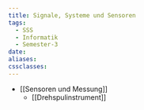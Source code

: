 ```yaml
---
title: Signale, Systeme und Sensoren
tags:
  - SSS
  - Informatik
  - Semester-3
date: 
aliases: 
cssclasses:
---
```

- [[Sensoren und Messung]]
	- [[Drehspulinstrument]]